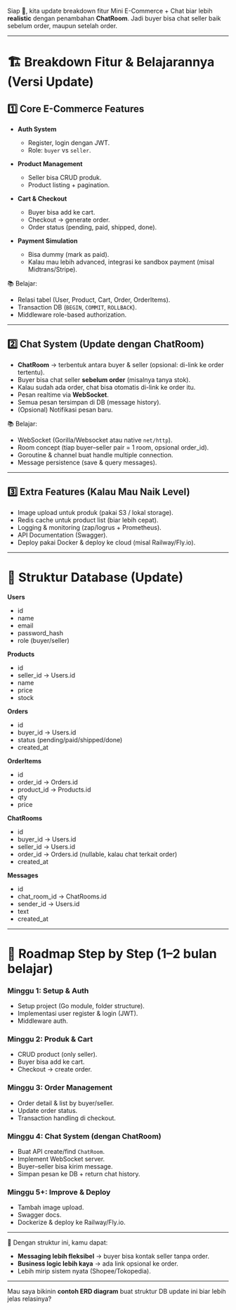 Siap 💯, kita update breakdown fitur Mini E-Commerce + Chat biar lebih **realistic** dengan penambahan **ChatRoom**. Jadi buyer bisa chat seller baik sebelum order, maupun setelah order.

---

# 🏗 Breakdown Fitur & Belajarannya (Versi Update)

## 1️⃣ **Core E-Commerce Features**

* **Auth System**

  * Register, login dengan JWT.
  * Role: `buyer` vs `seller`.
* **Product Management**

  * Seller bisa CRUD produk.
  * Product listing + pagination.
* **Cart & Checkout**

  * Buyer bisa add ke cart.
  * Checkout → generate order.
  * Order status (pending, paid, shipped, done).
* **Payment Simulation**

  * Bisa dummy (mark as paid).
  * Kalau mau lebih advanced, integrasi ke sandbox payment (misal Midtrans/Stripe).

📚 Belajar:

* Relasi tabel (User, Product, Cart, Order, OrderItems).
* Transaction DB (`BEGIN`, `COMMIT`, `ROLLBACK`).
* Middleware role-based authorization.

---

## 2️⃣ **Chat System (Update dengan ChatRoom)**

* **ChatRoom** → terbentuk antara buyer & seller (opsional: di-link ke order tertentu).
* Buyer bisa chat seller **sebelum order** (misalnya tanya stok).
* Kalau sudah ada order, chat bisa otomatis di-link ke order itu.
* Pesan realtime via **WebSocket**.
* Semua pesan tersimpan di DB (message history).
* (Opsional) Notifikasi pesan baru.

📚 Belajar:

* WebSocket (Gorilla/Websocket atau native `net/http`).
* Room concept (tiap buyer–seller pair = 1 room, opsional order_id).
* Goroutine & channel buat handle multiple connection.
* Message persistence (save & query messages).

---

## 3️⃣ **Extra Features (Kalau Mau Naik Level)**

* Image upload untuk produk (pakai S3 / lokal storage).
* Redis cache untuk product list (biar lebih cepat).
* Logging & monitoring (zap/logrus + Prometheus).
* API Documentation (Swagger).
* Deploy pakai Docker & deploy ke cloud (misal Railway/Fly.io).

---

# 🔑 Struktur Database (Update)

**Users**

* id
* name
* email
* password_hash
* role (buyer/seller)

**Products**

* id
* seller_id → Users.id
* name
* price
* stock

**Orders**

* id
* buyer_id → Users.id
* status (pending/paid/shipped/done)
* created_at

**OrderItems**

* id
* order_id → Orders.id
* product_id → Products.id
* qty
* price

**ChatRooms**

* id
* buyer_id → Users.id
* seller_id → Users.id
* order_id → Orders.id (nullable, kalau chat terkait order)
* created_at

**Messages**

* id
* chat_room_id → ChatRooms.id
* sender_id → Users.id
* text
* created_at

---

# 🚀 Roadmap Step by Step (1–2 bulan belajar)

### Minggu 1: Setup & Auth

* Setup project (Go module, folder structure).
* Implementasi user register & login (JWT).
* Middleware auth.

### Minggu 2: Produk & Cart

* CRUD product (only seller).
* Buyer bisa add ke cart.
* Checkout → create order.

### Minggu 3: Order Management

* Order detail & list by buyer/seller.
* Update order status.
* Transaction handling di checkout.

### Minggu 4: Chat System (dengan ChatRoom)

* Buat API create/find `ChatRoom`.
* Implement WebSocket server.
* Buyer–seller bisa kirim message.
* Simpan pesan ke DB + return chat history.

### Minggu 5+: Improve & Deploy

* Tambah image upload.
* Swagger docs.
* Dockerize & deploy ke Railway/Fly.io.

---

📌 Dengan struktur ini, kamu dapat:

* **Messaging lebih fleksibel** → buyer bisa kontak seller tanpa order.
* **Business logic lebih kaya** → ada link opsional ke order.
* Lebih mirip sistem nyata (Shopee/Tokopedia).

---

Mau saya bikinin **contoh ERD diagram** buat struktur DB update ini biar lebih jelas relasinya?
